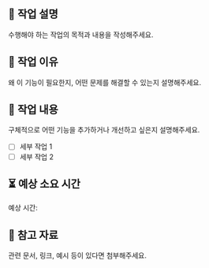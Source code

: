 
## 📌 작업 설명
수행해야 하는 작업의 목적과 내용을 작성해주세요.

## 📌 작업 이유
왜 이 기능이 필요한지, 어떤 문제를 해결할 수 있는지 설명해주세요.

## 📝 작업 내용
구체적으로 어떤 기능을 추가하거나 개선하고 싶은지 설명해주세요.
- [ ] 세부 작업 1
- [ ] 세부 작업 2

## ⏳ 예상 소요 시간
예상 시간: 

## 📎 참고 자료
관련 문서, 링크, 예시 등이 있다면 첨부해주세요.
